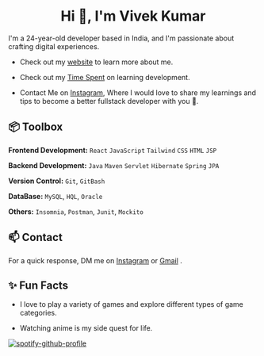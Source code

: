 <h1 align="center">Hi 👋, I'm Vivek Kumar</h1>


I'm a 24-year-old developer based in India, and I'm passionate about crafting digital experiences. 

- Check out my [website](https://vivek-kumar-vk.netlify.app/) to learn more about me.

- Check out my [Time Spent](https://wakatime.com/@Killua) on learning development.

- Contact Me on  [Instagram](https://www.instagram.com/viv3k_kumar_/), Where I would love to share my learnings and tips to become a better fullstack developer with you 🫰.

## 📦 Toolbox

**Frontend Development:** `React` `JavaScript` `Tailwind` `CSS` `HTML` `JSP`

**Backend Development:** `Java` `Maven` `Servlet` `Hibernate` `Spring` `JPA`

**Version Control:** `Git`, `GitBash`

**DataBase:**  `MySQL`, `HQL`, `Oracle` 

**Others:**  `Insomnia`, `Postman`, `Junit`, `Mockito`
 
## 📫 Contact

 For a quick response, DM me on [Instagram](https://www.instagram.com/viv3k_kumar_/) or [Gmail](mailto:vkjha2511@gmail.com)
. 

## ✨ Fun Facts 

- I love to play a variety of games and explore different types of game categories.

- Watching anime is my side quest for life.

[![spotify-github-profile](https://spotify-github-profile.vercel.app/api/view?uid=amgsjc25hz45xr23f8hhpygkt&cover_image=true&theme=default&show_offline=true&background_color=121212)](https://spotify-github-profile.vercel.app/api/view?uid=amgsjc25hz45xr23f8hhpygkt&redirect=true)
